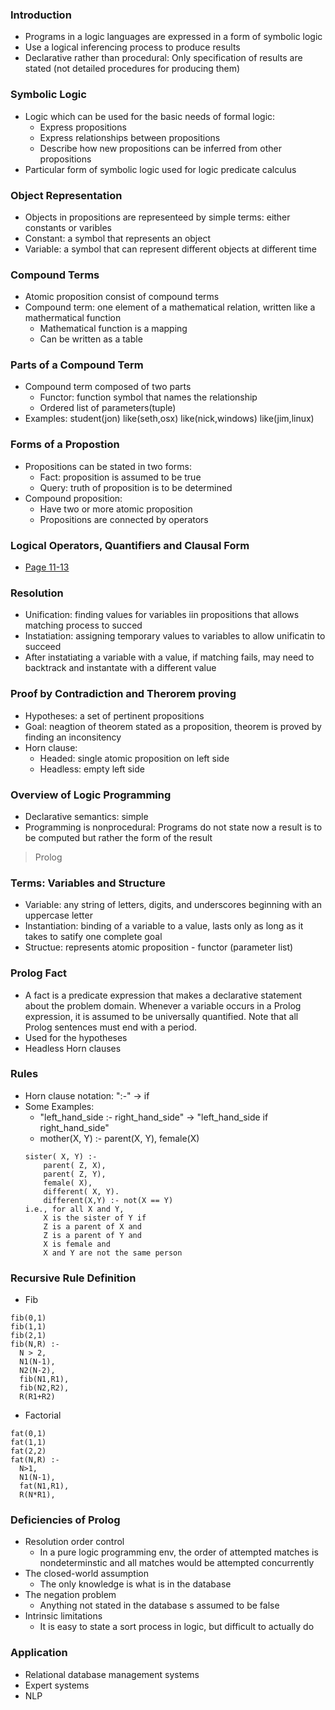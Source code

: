 
### Introduction
* Programs in a logic languages are expressed in a form of symbolic logic
* Use a logical inferencing process to produce results
* Declarative rather than procedural: Only specification of results are stated (not detailed procedures for producing them)

### Symbolic Logic
* Logic which can be used for the basic needs of formal logic:
  * Express propositions
  * Express relationships between propositions
  * Describe how new propositions can be inferred from other propositions
* Particular form of symbolic logic used for logic predicate calculus

### Object Representation
* Objects in propositions are representeed by simple terms: either constants or varibles
* Constant: a symbol that represents an object
* Variable: a symbol that can represent different objects at different time

### Compound Terms
* Atomic proposition consist of compound terms
* Compound term: one element of a mathematical relation, written like a mathermatical function
  * Mathematical function is a mapping
  * Can be written as a table
  
### Parts of a Compound Term
* Compound term composed of two parts
  * Functor: function symbol that names the relationship 
  * Ordered list of parameters(tuple)
* Examples:
  student(jon)
  like(seth,osx)
  like(nick,windows)
  like(jim,linux)

### Forms of a Propostion
* Propositions can be stated in two forms:
  * Fact: proposition is assumed to be true
  * Query: truth of proposition is to be determined
* Compound proposition:
  * Have two or more atomic proposition
  * Propositions are connected by operators
  
### Logical Operators, Quantifiers and Clausal Form
* [Page 11-13](https://github.com/unlimitediw/CourseNotes/blob/master/GWParadigm6221/GWU%20-%20Fall2015%20-%20Logic%20Programming.pdf)

### Resolution
* Unification: finding values for variables iin propositions that allows matching process to succed
* Instatiation: assigning temporary values to variables to allow unificatin to succeed
* After instatiating a variable with a value, if matching fails, may need to backtrack and instantate with a different value

### Proof by Contradiction and Therorem proving
* Hypotheses: a set of pertinent propositions
* Goal: neagtion of theorem stated as a proposition, theorem is proved by finding an inconsitency
* Horn clause:
  * Headed: single atomic proposition on left side
  * Headless: empty left side

### Overview of Logic Programming
* Declarative semantics: simple
* Programming is nonprocedural: Programs do not state now a result is to be computed but rather the form of the result

> Prolog
### Terms: Variables and Structure
* Variable: any string of letters, digits, and underscores beginning with an uppercase letter
* Instantiation: binding of a variable to a value, lasts only as long as it takes to satify one complete goal
* Structue: represents atomic proposition - functor (parameter list)

### Prolog Fact
* A fact is a predicate expression that makes a declarative statement about the problem domain. Whenever a variable occurs in a Prolog expression, it is assumed to be universally quantified. Note that all Prolog sentences must end with a period.
* Used for the hypotheses
* Headless Horn clauses

### Rules
* Horn clause notation: ":-" -> if
* Some Examples:
  * "left_hand_side :- right_hand_side" -> "left_hand_side if right_hand_side"
  * mother(X, Y) :- parent(X, Y), female(X)
  ```
  sister( X, Y) :-
      parent( Z, X),
      parent( Z, Y),
      female( X),
      different( X, Y).
      different(X,Y) :- not(X == Y)
  i.e., for all X and Y,
      X is the sister of Y if
      Z is a parent of X and
      Z is a parent of Y and
      X is female and
      X and Y are not the same person
  ```
### Recursive Rule Definition
* Fib
```
fib(0,1)
fib(1,1)
fib(2,1)
fib(N,R) :-
  N > 2,
  N1(N-1),
  N2(N-2),
  fib(N1,R1),
  fib(N2,R2),
  R(R1+R2)
```

* Factorial
```
fat(0,1)
fat(1,1)
fat(2,2)
fat(N,R) :-
  N>1,
  N1(N-1),
  fat(N1,R1),
  R(N*R1),
```
### Deficiencies of Prolog
  * Resolution order control
    * In a pure logic programming env, the order of attempted matches is nondeterminstic and all matches would be attempted concurrently
  * The closed-world assumption
    * The only knowledge is what is in the database
  * The negation problem
    * Anything not stated in the database s assumed to be false 
  * Intrinsic limitations
    * It is easy to state a sort process in logic, but difficult to actually do
    
### Application
* Relational database management systems
* Expert systems
* NLP

